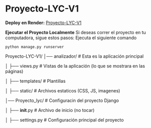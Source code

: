# Proyecto-LYC-V1

**Deploy en Render:** [Proyecto-LYC-V1](https://proyecto-lyc.onrender.com/)

**Ejecutar el Proyecto Localmente**
Si deseas correr el proyecto en tu computadora, sigue estos pasos:
Ejecuta el siguiente comando

```python manage.py runserver```

Proyecto-LYC-V1/
│── analizador/ # Esta es la aplicación principal

│ ├── views.py # Vistas de la aplicación (lo que se mostrara en las páginas)

│ ├── templates/ # Plantillas

│ ├── static/ # Archivos estaticos (CSS, JS, imagenes)

│── Proyecto_lyc/ # Configuracin del proyecto Django

│ ├── **init**.py # Archivo de inicio (no tocar)


│ ├── settings.py # Configuración principal del proyecto

